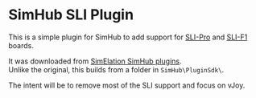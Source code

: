 # SimHub SLI Plugin

This is a simple plugin for SimHub to add support for [SLI-Pro](https://www.leobodnar.com/products/SLI-PRO/) and
[SLI-F1](http://www.leobodnar.com/shop/index.php?main_page=product_info&cPath=97&products_id=184/) boards.

It was downloaded from [SimElation SimHub plugins](https://github.com/simelation/simhub-plugins/).  
Unlike the original, this builds from a folder in `SimHub\PluginSdk\`.  

The intent will be to remove most of the SLI support and focus on vJoy.
